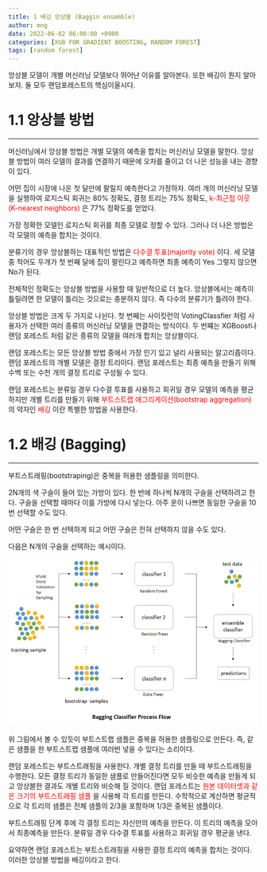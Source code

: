 ```yaml
---
title: 1 배깅 앙상블 (Baggin ensemble)
author: mng
date: 2022-06-02 06:00:00 +0900
categories: [XGB FOR GRADIENT BOOSTING, RANDOM FOREST]
tags: [random forest]
---
```


앙상블 모델이 개별 머신러닝 모델보다 뛰어난 이유를 알아본다. 또한 배깅이 뭔지 알아보자.
둘 모두 랜덤포레스트의 핵심이올시다.

# 1.1 앙상블 방법

---

머신러닝에서 앙상블 방법은 개별 모델의 예측을 합치는 머신러닝 모델을 말한다.
앙상블 방법이 여러 모델의 결과를 연결하기 때문에 오차를 줄이고 더 나은 성능을 내는 경향이 있다.

어떤 집이 시장에 나온 첫 달만에 팔릴지 예측한다고 가정하자.
여러 개의 머신러닝 모델을 실행하여 로지스틱 회귀는 80% 정확도,
결정 트리는 75% 정확도,
<span style="color:red">
k-최근접 이웃(K-nearest neighbors)
</span>
은 77% 정확도를 얻었다.

가장 정확한 모델인 로지스틱 회귀를 최종 모델로 정할 수 있다.
그러나 더 나은 방법은 각 모델의 예측을 합치는 것이다.

분류기의 경우 앙상블하는 대표적인 방법은
<span style="color:red">
다수결 투표(majority vote)
</span>
이다.
세 모델 중 적어도 두개가 첫 번째 달에 집이 팔린다고 예측하면 최종 예측이 Yes 그렇지 않으면 No가 된다.

전체적인 정확도는 앙상블 방법을 사용할 때 일반적으로 더 높다.
앙상블에서는 예측이 틀릴려면 한 모델이 틀리는 것으로는 충분하지 않다.
즉 다수의 분류기가 틀려야 한다.

앙상블 방법은 크게 두 가지로 나뉜다.
첫 번째는 사이킷런의 VotingClassfier 처럼 사용자가 선택한 여러 종류의 머신러닝 모델을 연결하는 방식이다.
두 번쨰는 XGBoost나 랜덤 포레스트 처럼 같은 종류의 모델을 여러개 합치는 앙상블이다.

랜덤 포레스트는 모든 앙상블 방법 중에서 가장 인기 있고 널리 사용되는 알고리즘이다.
랜덤 포레스트의 개별 모델은 결정 트리이다.
랜덤 포레스트는 최종 예측을 만들기 위해 수백 또는 수천 개의 결정 트리로 구성될 수 있다.

랜덤 포레스트는 분류일 경우 다수결 투표를 사용하고
회귀일 경우 모델의 예측을 평균하지만 개별 트리를 만들기 위해
<span style="color:red">
부트스트랩 애그리게이션(bootstrap aggregation)
</span>
의 약자인
<span style="color:red">
배깅
</span>
이란 특별한 방법을 사용한다.

# 1.2 배깅 (Bagging)

---

부트스트래핑(bootstraping)은 중복을 허용한 샘플링을 의미한다.

2N개의 색 구슬이 들어 있는 가방이 있다.
한 번에 하나씩 N개의 구슬을 선택하려고 한다.
구슬을 선택할 때마다 이를 가방에 다시 넣는다.
아주 운이 나쁘면 동일한 구슬을 10번 선택할 수도 있다.

어떤 구슬은 한 번 선택하게 되고 어떤 구슬은 전혀 선택하지 않을 수도 있다.

다음은 N개의 구슬을 선택하는 예시이다.

<img src="/assets/img/bagginensemble/fig1.png">

위 그림에서 볼 수 있듯이 부트스트랩 샘플은 중복을 허용한 샘플링으로 만든다.
즉, 같은 샘플을 한 부트스트랩 샘플에 여러번 넣을 수 있다는 소리이다.

랜덤 포레스트는 부트스트래핑을 사용한다.
개별 결정 트리를 만들 때 부트스트래핑을 수행한다.
모든 결정 트리가 동일한 샘플로 만들어진다면 모두 비슷한 예측을 만들게 되고 앙상블한 결과도 개별 트리와 비슷해 질 것이다.
랜덤 포레스트는
<span style="color:red">
원본 데이터셋과 같은 크기의 부트스트래핑 샘플
</span>
을 사용해 각 트리를 만든다.
수학적으로 계산하면 평균적으로 각 트리의 샘플은 전체 샘플의 2/3을 포함하며 1/3은 중복된 샘플이다.

부트스트래핑 단계 후에 각 결정 트리는 자신만의 예측을 만든다.
이 트리의 예측을 모아서 최종예측을 만든다. 분류일 경우 다수결 투표를 사용하고 회귀일 경우 평균을 낸다.

요약하면 랜덤 포레스트는 부트스트래핑을 사용한 결정 트리의 예측을 합치는 것이다.
이러한 앙상블 방법을 배깅이라고 한다.
